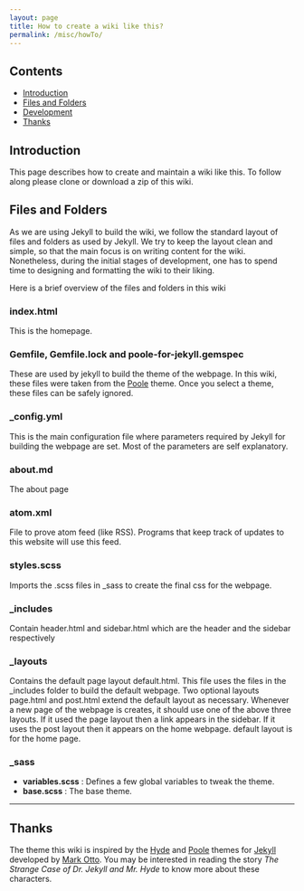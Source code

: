 ```yaml
---
layout: page
title: How to create a wiki like this?
permalink: /misc/howTo/
---
```


## Contents
- [Introduction](#intro)
- [Files and Folders](#files)
- [Development](#devel)
- [Thanks](#thanks)

## Introduction <a name="intro"></a>
This page describes how to create and maintain a wiki like this. To follow along please clone or download a zip of this wiki. 


## Files and Folders <a name="files"></a>
As we are using Jekyll to build the wiki, we follow the standard layout of files and folders as used by Jekyll. We try to keep the layout clean and simple, so that the main focus is on writing content for the wiki. Nonetheless, during the initial stages of development, one has to spend time to designing and formatting the wiki to their liking.

Here is a brief overview of the files and folders in this wiki
### index.html
This is the homepage.

### Gemfile, Gemfile.lock and poole-for-jekyll.gemspec
These are used by jekyll to build the theme of the webpage. In this wiki, these files were taken from the [Poole](https://getpoole.com/) theme. Once you select a theme, these files can be safely ignored.

### \_config.yml
This is the main configuration file where parameters required by Jekyll for building the webpage are set. Most of the parameters are self explanatory.

### about.md
The about page

### atom.xml
File to prove atom feed (like RSS). Programs that keep track of updates to this website will use this feed.

### styles.scss
Imports the .scss files in \_sass to create the final css for the webpage.

### \_includes
Contain header.html and sidebar.html which are the header and the sidebar respectively

### \_layouts
Contains the default page layout default.html. This file uses the files in the \_includes folder to build the default webpage.
Two optional layouts page.html and post.html extend the default layout as necessary.
Whenever a new page of the webpage is creates, it should use one of the above three layouts. 
If it used the page layout then a link appears in the sidebar. If it uses the post layout then it appears on the home webpage. default layout is for the home page.

### \_sass
* **variables.scss** : Defines a few global variables to tweak the theme.
* **base.scss** : The base theme.
* ****

## Thanks <a name="thanks"></a>
The theme this wiki is inspired by the [Hyde](http://hyde.getpoole.com) and [Poole](https://getpoole.com/) themes for [Jekyll](http://jekyllrb.com) developed by [Mark Otto](https://github.com/mdo). You may be interested in reading the story *The Strange Case of Dr. Jekyll and Mr. Hyde* to know more about these characters.